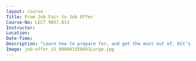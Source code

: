 ```yaml
---
layout: course
Title: From Job Fair to Job Offer
Course-No: LECT 9057.Q13
Instructor:
Location:
Date-Time:
Description: "Learn how to prepare for, and get the most out of, KCC’s job fair."
Image: job-offer_iS_000003356691Large.jpg
---
```

